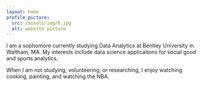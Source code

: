 ```yaml
---
layout: home
profile_picture:
  src: /assets/img/0.jpg
  alt: website picture
---
```


<p>
  I am a sophomore currently studying Data Analytics at Bentley University in Waltham, MA. My interests include data science applicaitons for social good and sports analytics.
</p>

<p>
 When I am not studying, volunteering, or researching, I enjoy watching cooking, painting, and watching the NBA.
</p>
